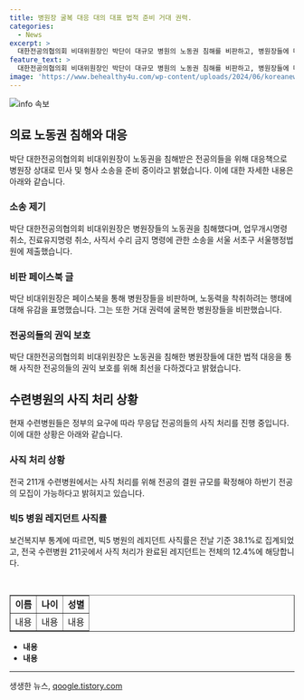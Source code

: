 ```yaml
---
title: 병원장 굴복 대응 대의 대표 법적 준비 거대 권력.
categories:
  - News
excerpt: >
  대한전공의협의회 비대위원장인 박단이 대규모 병원의 노동권 침해를 비판하고, 병원장들에 대한 민형사 소송을 예고했다. 수련병원에서 업무 그만두기를 결정한 의사들의 권익을 위해 법적 대응을 준비 중이며, 수련병원들이 새 전공의 모집을 위해 사직 처리에 들어가고 있음을 밝혔다. 레지던트의 사직률은 38.1%로, 수련병원에서의 사직 처리는 12.4%에 이르렀다.
feature_text: >
  대한전공의협의회 비대위원장인 박단이 대규모 병원의 노동권 침해를 비판하고, 병원장들에 대한 민형사 소송을 예고했다. 수련병원에서 업무 그만두기를 결정한 의사들의 권익을 위해 법적 대응을 준비 중이며, 수련병원들이 새 전공의 모집을 위해 사직 처리에 들어가고 있음을 밝혔다. 레지던트의 사직률은 38.1%로, 수련병원에서의 사직 처리는 12.4%에 이르렀다.
image: 'https://www.behealthy4u.com/wp-content/uploads/2024/06/koreanews.jpg'
---
```


<p><img src="https://www.behealthy4u.com/wp-content/uploads/2024/06/koreanews.jpg" alt="info 속보" /></p>

<h2 data-ke-size="size26">의료 노동권 침해와 대응</h2>

<p data-ke-size="size16">박단 대한전공의협의회 비대위원장이 노동권을 침해받은 전공의들을 위해 대응책으로 병원장 상대로 민사 및 형사 소송을 준비 중이라고 밝혔습니다. 이에 대한 자세한 내용은 아래와 같습니다.</p>

<h3>소송 제기</h3>

<p data-ke-size="size16">박단 대한전공의협의회 비대위원장은 병원장들의 노동권을 침해했다며, 업무개시명령 취소, 진료유지명령 취소, 사직서 수리 금지 명령에 관한 소송을 서울 서초구 서울행정법원에 제출했습니다.</p>

<h3>비판 페이스북 글</h3>

<p data-ke-size="size16">박단 비대위원장은 페이스북을 통해 병원장들을 비판하며, 노동력을 착취하려는 행태에 대해 유감을 표명했습니다. 그는 또한 거대 권력에 굴복한 병원장들을 비판했습니다.</p>

<h3>전공의들의 권익 보호</h3>

<p data-ke-size="size16">박단 대한전공의협의회 비대위원장은 노동권을 침해한 병원장들에 대한 법적 대응을 통해 사직한 전공의들의 권익 보호를 위해 최선을 다하겠다고 밝혔습니다.</p>

<h2 data-ke-size="size26">수련병원의 사직 처리 상황</h2>

<p data-ke-size="size16">현재 수련병원들은 정부의 요구에 따라 무응답 전공의들의 사직 처리를 진행 중입니다. 이에 대한 상황은 아래와 같습니다.</p>

<h3>사직 처리 상황</h3>

<p data-ke-size="size16">전국 211개 수련병원에서는 사직 처리를 위해 전공의 결원 규모를 확정해야 하반기 전공의 모집이 가능하다고 밝혀지고 있습니다.</p>

<h3>빅5 병원 레지던트 사직률</h3>

<p data-ke-size="size16">보건복지부 통계에 따르면, 빅5 병원의 레지던트 사직률은 전날 기준 38.1%로 집계되었고, 전국 수련병원 211곳에서 사직 처리가 완료된 레지던트는 전체의 12.4%에 해당합니다.</p>

<p data-ke-size="size16">&nbsp;</p>

<table style="width: 100%;" border="1">
<tbody>
<tr>
<td style="text-align: center; height: 17px;"><b>이름</b></td>
<td style="text-align: center; height: 17px;"><b>나이</b></td>
<td style="text-align: center; height: 17px;"><b>성별</b></td>
</tr>
<tr>
<td style="text-align: center; height: 17px;">내용</td>
<td style="text-align: center; height: 17px;">내용</td>
<td style="text-align: center; height: 17px;">내용</td>
</tr>
</tbody>
</table>

<ul>
<li><b>내용</b></li>
<li><b>내용</b></li>
</ul>

<hr>
생생한 뉴스, <a href="https://qoogle.tistory.com" rel="dofollow">qoogle.tistory.com</a>


